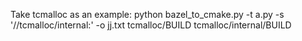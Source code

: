 Take tcmalloc as an example:
python bazel_to_cmake.py -t a.py -s '//tcmalloc/internal:'  -o jj.txt tcmalloc/BUILD  tcmalloc/internal/BUILD
